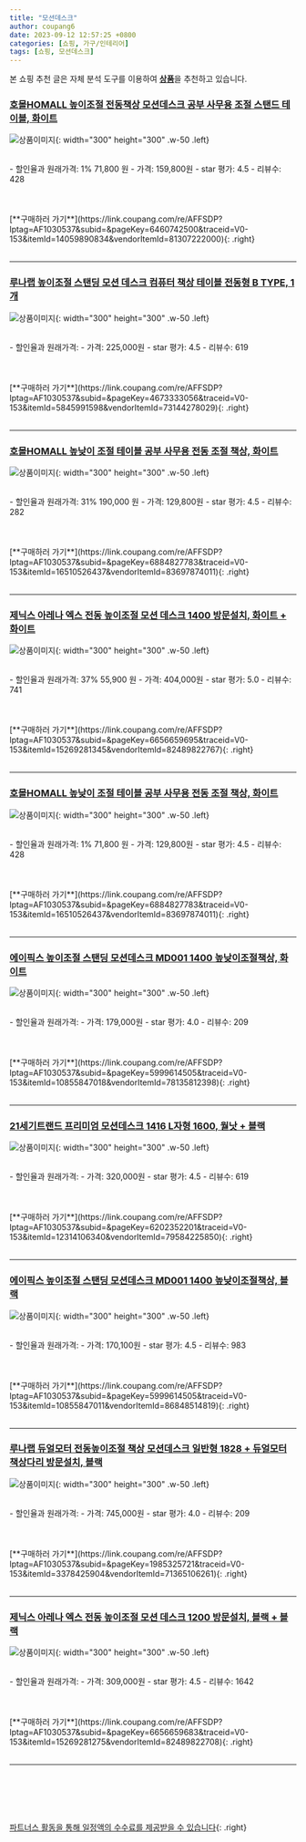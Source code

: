 ```yaml
---
title: "모션데스크"
author: coupang6
date: 2023-09-12 12:57:25 +0800
categories: [쇼핑, 가구/인테리어]
tags: [쇼핑, 모션데스크]
---
```


본 쇼핑 추천 글은 자체 분석 도구를 이용하여 [**상품**](https://link.coupang.com/a/bao1ui)을 추천하고 있습니다.

### [호몰HOMALL 높이조절 전동책상 모션데스크 공부 사무용 조절 스탠드 테이블, 화이트](https://link.coupang.com/re/AFFSDP?lptag=AF1030537&subid=&pageKey=6460742500&traceid=V0-153&itemId=14059890834&vendorItemId=81307222000)

![상품이미지](https://thumbnail8.coupangcdn.com/thumbnails/remote/230x230ex/image/vendor_inventory/32d9/e73378241f3ee5edc3057cbcdf794c5bd5d670fb34aa9b7728b7c2396391.jpg){: width="300" height="300" .w-50 .left}


<br>
- 할인율과 원래가격: 1%  71,800   원
- 가격: 159,800원
- star 평가: 4.5
- 리뷰수: 428
<br>
<br>
<br>
<br>
[**구매하러 가기**](https://link.coupang.com/re/AFFSDP?lptag=AF1030537&subid=&pageKey=6460742500&traceid=V0-153&itemId=14059890834&vendorItemId=81307222000){: .right}
<br>
<br>

---

### [루나랩 높이조절 스탠딩 모션 데스크 컴퓨터 책상 테이블 전동형 B TYPE, 1개](https://link.coupang.com/re/AFFSDP?lptag=AF1030537&subid=&pageKey=4673333056&traceid=V0-153&itemId=5845991598&vendorItemId=73144278029)

![상품이미지](https://thumbnail10.coupangcdn.com/thumbnails/remote/230x230ex/image/retail/images/4953516057771044-c0537a9d-7526-441f-84e5-6cf39aa9a59a.jpg){: width="300" height="300" .w-50 .left}


<br>
- 할인율과 원래가격: 
- 가격: 225,000원
- star 평가: 4.5
- 리뷰수: 619
<br>
<br>
<br>
<br>
[**구매하러 가기**](https://link.coupang.com/re/AFFSDP?lptag=AF1030537&subid=&pageKey=4673333056&traceid=V0-153&itemId=5845991598&vendorItemId=73144278029){: .right}
<br>
<br>

---

### [호몰HOMALL 높낮이 조절 테이블 공부 사무용 전동 조절 책상, 화이트](https://link.coupang.com/re/AFFSDP?lptag=AF1030537&subid=&pageKey=6884827783&traceid=V0-153&itemId=16510526437&vendorItemId=83697874011)

![상품이미지](https://thumbnail7.coupangcdn.com/thumbnails/remote/230x230ex/image/vendor_inventory/da48/96e230015c6adfda278d59af7d736f70e47e35782ce13d81cc8171bf9258.jpg){: width="300" height="300" .w-50 .left}


<br>
- 할인율과 원래가격: 31%  190,000   원
- 가격: 129,800원
- star 평가: 4.5
- 리뷰수: 282
<br>
<br>
<br>
<br>
[**구매하러 가기**](https://link.coupang.com/re/AFFSDP?lptag=AF1030537&subid=&pageKey=6884827783&traceid=V0-153&itemId=16510526437&vendorItemId=83697874011){: .right}
<br>
<br>

---

### [제닉스 아레나 엑스 전동 높이조절 모션 데스크 1400 방문설치, 화이트 + 화이트](https://link.coupang.com/re/AFFSDP?lptag=AF1030537&subid=&pageKey=6656659695&traceid=V0-153&itemId=15269281345&vendorItemId=82489822767)

![상품이미지](https://thumbnail6.coupangcdn.com/thumbnails/remote/230x230ex/image/rs_quotation_api/s0ad8ihq/eb580544540f422bbd24bfccb44ff7b2.jpg){: width="300" height="300" .w-50 .left}


<br>
- 할인율과 원래가격: 37%  55,900   원
- 가격: 404,000원
- star 평가: 5.0
- 리뷰수: 741
<br>
<br>
<br>
<br>
[**구매하러 가기**](https://link.coupang.com/re/AFFSDP?lptag=AF1030537&subid=&pageKey=6656659695&traceid=V0-153&itemId=15269281345&vendorItemId=82489822767){: .right}
<br>
<br>

---

### [호몰HOMALL 높낮이 조절 테이블 공부 사무용 전동 조절 책상, 화이트](https://link.coupang.com/re/AFFSDP?lptag=AF1030537&subid=&pageKey=6884827783&traceid=V0-153&itemId=16510526437&vendorItemId=83697874011)

![상품이미지](https://thumbnail7.coupangcdn.com/thumbnails/remote/230x230ex/image/vendor_inventory/da48/96e230015c6adfda278d59af7d736f70e47e35782ce13d81cc8171bf9258.jpg){: width="300" height="300" .w-50 .left}


<br>
- 할인율과 원래가격: 1%  71,800   원
- 가격: 129,800원
- star 평가: 4.5
- 리뷰수: 428
<br>
<br>
<br>
<br>
[**구매하러 가기**](https://link.coupang.com/re/AFFSDP?lptag=AF1030537&subid=&pageKey=6884827783&traceid=V0-153&itemId=16510526437&vendorItemId=83697874011){: .right}
<br>
<br>

---

### [에이픽스 높이조절 스탠딩 모션데스크 MD001 1400 높낮이조절책상, 화이트](https://link.coupang.com/re/AFFSDP?lptag=AF1030537&subid=&pageKey=5999614505&traceid=V0-153&itemId=10855847018&vendorItemId=78135812398)

![상품이미지](https://thumbnail9.coupangcdn.com/thumbnails/remote/230x230ex/image/vendor_inventory/5d97/b28c16ff3f6e71fdbd46a333ea574bb68b18f50c30be9d74cc675370c043.jpg){: width="300" height="300" .w-50 .left}


<br>
- 할인율과 원래가격: 
- 가격: 179,000원
- star 평가: 4.0
- 리뷰수: 209
<br>
<br>
<br>
<br>
[**구매하러 가기**](https://link.coupang.com/re/AFFSDP?lptag=AF1030537&subid=&pageKey=5999614505&traceid=V0-153&itemId=10855847018&vendorItemId=78135812398){: .right}
<br>
<br>

---

### [21세기트랜드 프리미엄 모션데스크 1416 L자형 1600, 월낫 + 블랙](https://link.coupang.com/re/AFFSDP?lptag=AF1030537&subid=&pageKey=6202352201&traceid=V0-153&itemId=12314106340&vendorItemId=79584225850)

![상품이미지](https://thumbnail10.coupangcdn.com/thumbnails/remote/230x230ex/image/retail/images/4417033503118611-da74dde8-dd1b-4e78-849b-03f8a3e03006.jpg){: width="300" height="300" .w-50 .left}


<br>
- 할인율과 원래가격: 
- 가격: 320,000원
- star 평가: 4.5
- 리뷰수: 619
<br>
<br>
<br>
<br>
[**구매하러 가기**](https://link.coupang.com/re/AFFSDP?lptag=AF1030537&subid=&pageKey=6202352201&traceid=V0-153&itemId=12314106340&vendorItemId=79584225850){: .right}
<br>
<br>

---

### [에이픽스 높이조절 스탠딩 모션데스크 MD001 1400 높낮이조절책상, 블랙](https://link.coupang.com/re/AFFSDP?lptag=AF1030537&subid=&pageKey=5999614505&traceid=V0-153&itemId=10855847011&vendorItemId=86848514819)

![상품이미지](https://thumbnail10.coupangcdn.com/thumbnails/remote/230x230ex/image/vendor_inventory/738f/1ad1ed1fa1a3bc9741390f073e71c74a9e7704f707ba36d2b76334ed762c.jpg){: width="300" height="300" .w-50 .left}


<br>
- 할인율과 원래가격: 
- 가격: 170,100원
- star 평가: 4.5
- 리뷰수: 983
<br>
<br>
<br>
<br>
[**구매하러 가기**](https://link.coupang.com/re/AFFSDP?lptag=AF1030537&subid=&pageKey=5999614505&traceid=V0-153&itemId=10855847011&vendorItemId=86848514819){: .right}
<br>
<br>

---

### [루나랩 듀얼모터 전동높이조절 책상 모션데스크 일반형 1828 + 듀얼모터 책상다리 방문설치, 블랙](https://link.coupang.com/re/AFFSDP?lptag=AF1030537&subid=&pageKey=1985325721&traceid=V0-153&itemId=3378425904&vendorItemId=71365106261)

![상품이미지](https://thumbnail8.coupangcdn.com/thumbnails/remote/230x230ex/image/retail/images/345727908253202-b50bace6-c212-481b-bd14-dc89bff6da4c.jpg){: width="300" height="300" .w-50 .left}


<br>
- 할인율과 원래가격: 
- 가격: 745,000원
- star 평가: 4.0
- 리뷰수: 209
<br>
<br>
<br>
<br>
[**구매하러 가기**](https://link.coupang.com/re/AFFSDP?lptag=AF1030537&subid=&pageKey=1985325721&traceid=V0-153&itemId=3378425904&vendorItemId=71365106261){: .right}
<br>
<br>

---

### [제닉스 아레나 엑스 전동 높이조절 모션 데스크 1200 방문설치, 블랙 + 블랙](https://link.coupang.com/re/AFFSDP?lptag=AF1030537&subid=&pageKey=6656659683&traceid=V0-153&itemId=15269281275&vendorItemId=82489822708)

![상품이미지](https://thumbnail6.coupangcdn.com/thumbnails/remote/230x230ex/image/rs_quotation_api/hu9xhpqi/d8b75f71180e44c8ab976087b054f698.jpg){: width="300" height="300" .w-50 .left}


<br>
- 할인율과 원래가격: 
- 가격: 309,000원
- star 평가: 4.5
- 리뷰수: 1642
<br>
<br>
<br>
<br>
[**구매하러 가기**](https://link.coupang.com/re/AFFSDP?lptag=AF1030537&subid=&pageKey=6656659683&traceid=V0-153&itemId=15269281275&vendorItemId=82489822708){: .right}
<br>
<br>

---
<br><br><br><br><br> [파트너스 활동을 통해 일정액의 수수료를 제공받을 수 있습니다](https://link.coupang.com/a/bao1ui){: .right}